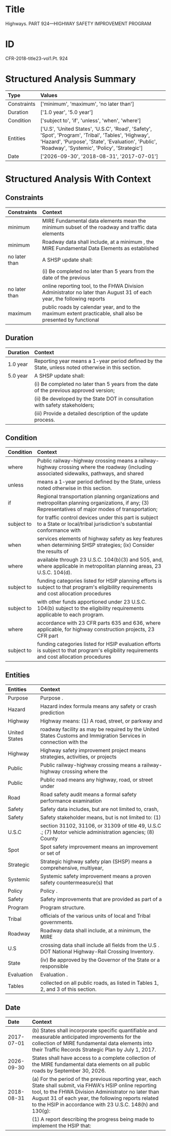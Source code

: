 # Title

 Highways. PART 924—HIGHWAY SAFETY IMPROVEMENT PROGRAM


# ID

 CFR-2018-title23-vol1.Pt. 924


# Structured Analysis Summary

| Type        | Values                                                                                                                                                                                                    |
|:------------|:----------------------------------------------------------------------------------------------------------------------------------------------------------------------------------------------------------|
| Constraints | ['minimum', 'maximum', 'no later than']                                                                                                                                                                   |
| Duration    | ['1.0 year', '5.0 year']                                                                                                                                                                                  |
| Condition   | ['subject to', 'if', 'unless', 'when', 'where']                                                                                                                                                           |
| Entities    | ['U.S', 'United States', 'U.S.C', 'Road', 'Safety', 'Spot', 'Program', 'Tribal', 'Tables', 'Highway', 'Hazard', 'Purpose', 'State', 'Evaluation', 'Public', 'Roadway', 'Systemic', 'Policy', 'Strategic'] |
| Date        | ['2026-09-30', '2018-08-31', '2017-07-01']                                                                                                                                                                |


# Structured Analysis With Context

 


## Constraints

| Constraints   | Context                                                                                                               |
|:--------------|:----------------------------------------------------------------------------------------------------------------------|
| minimum       | MIRE Fundamental data elements mean the  minimum subset of the roadway and traffic data elements                      |
| minimum       | Roadway data shall include, at a  minimum , the MIRE Fundamental Data Elements as established                         |
| no later than | A SHSP update shall:                                                                                                  |
|               |             (i) Be completed  no later than 5 years from the date of the previous                                     |
| no later than | online reporting tool, to the FHWA Division Administrator no later than August 31 of each year, the following reports |
| maximum       | public roads by calendar year, and to the maximum extent practicable, shall also be presented by functional           |


## Duration

| Duration   | Context                                                                                            |
|:-----------|:---------------------------------------------------------------------------------------------------|
| 1.0 year   | Reporting year means a 1-year period defined by the State, unless noted otherwise in this section. |
| 5.0 year   | A SHSP update shall:                                                                               |
|            |             (i) Be completed no later than 5 years from the date of the previous approved version; |
|            |             (ii) Be developed by the State DOT in consultation with safety stakeholders;           |
|            |             (iii) Provide a detailed description of the update process.                            |


## Condition

| Condition   | Context                                                                                                                                               |
|:------------|:------------------------------------------------------------------------------------------------------------------------------------------------------|
| where       | Public railway-highway crossing means a railway-highway crossing  where the roadway (including associated sidewalks, pathways, and shared             |
| unless      | means a 1-year period defined by the State, unless  noted otherwise in this section.                                                                  |
| if          | Regional transportation planning organizations and metropolitan planning organizations, if any; (3) Representatives of major modes of transportation; |
| subject to  | for traffic control devices under this part is subject to a State or local/tribal jurisdiction's substantial conformance with                         |
| when        | services elements of highway safety as key features when determining SHSP strategies; (ix) Consider the results of                                    |
| where       | available through 23 U.S.C. 104(b)(3) and 505, and, where  applicable in metropolitan planning areas, 23 U.S.C. 104(d).                               |
| subject to  | funding categories listed for HSIP planning efforts is subject to that program's eligibility requirements and cost allocation procedures              |
| subject to  | with other funds apportioned under 23 U.S.C. 104(b) subject to  the eligibility requirements applicable to each program.                              |
| where       | accordance with 23 CFR parts 635 and 636, where applicable, for highway construction projects, 23 CFR part                                            |
| subject to  | funding categories listed for HSIP evaluation efforts is subject to that program's eligibility requirements and cost allocation procedures            |


## Entities

| Entities      | Context                                                                                                          |
|:--------------|:-----------------------------------------------------------------------------------------------------------------|
| Purpose       | Purpose .                                                                                                        |
| Hazard        | Hazard index formula means any safety or crash prediction                                                        |
| Highway       | Highway means: (1) A road, street, or parkway and                                                                |
| United States | roadway facility as may be required by the United States Customs and Immigration Services in connection with the |
| Highway       | Highway safety improvement project means strategies, activities, or projects                                     |
| Public        | Public railway-highway crossing means a railway-highway crossing where the                                       |
| Public        | Public road means any highway, road, or street under                                                             |
| Road          | Road safety audit means a formal safety performance examination                                                  |
| Safety        | Safety data includes, but are not limited to, crash,                                                             |
| Safety        | Safety stakeholder means, but is not limited to: (1)                                                             |
| U.S.C         | section 31102, 31106, or 31309 of title 49, U.S.C .; (7) Motor vehicle administration agencies; (8) County       |
| Spot          | Spot safety improvement means an improvement or set of                                                           |
| Strategic     | Strategic highway safety plan (SHSP) means a comprehensive, multiyear,                                           |
| Systemic      | Systemic safety improvement means a proven safety countermeasure(s) that                                         |
| Policy        | Policy .                                                                                                         |
| Safety        | Safety improvements that are provided as part of a                                                               |
| Program       | Program  structure.                                                                                              |
| Tribal        | officials of the various units of local and Tribal  governments.                                                 |
| Roadway       | Roadway data shall include, at a minimum, the MIRE                                                               |
| U.S           | crossing data shall include all fields from the U.S . DOT National Highway-Rail Crossing Inventory.              |
| State         | (iv) Be approved by the Governor of the State  or a responsible                                                  |
| Evaluation    | Evaluation .                                                                                                     |
| Tables        | collected on all public roads, as listed in Tables  1, 2, and 3 of this section.                                 |


## Date

| Date       | Context                                                                                                                                                                                                                                                                               |
|:-----------|:--------------------------------------------------------------------------------------------------------------------------------------------------------------------------------------------------------------------------------------------------------------------------------------|
| 2017-07-01 | (b) States shall incorporate specific quantifiable and measurable anticipated improvements for the collection of MIRE fundamental data elements into their Traffic Records Strategic Plan by July 1, 2017.                                                                            |
| 2026-09-30 | States shall have access to a complete collection of the MIRE fundamental data elements on all public roads by September 30, 2026.                                                                                                                                                    |
| 2018-08-31 | (a) For the period of the previous reporting year, each State shall submit, via FHWA's HSIP online reporting tool, to the FHWA Division Administrator no later than August 31 of each year, the following reports related to the HSIP in accordance with 23 U.S.C. 148(h) and 130(g): |
|            |             (1) A report describing the progress being made to implement the HSIP that:                                                                                                                                                                                               |


